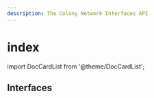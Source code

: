 ```yaml
---
description: The Colony Network Interfaces API
---
```


# index

import DocCardList from '@theme/DocCardList';

## Interfaces
